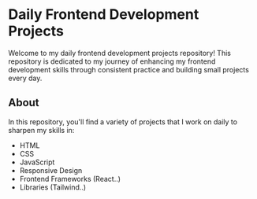 # Daily Frontend Development Projects

Welcome to my daily frontend development projects repository! This repository is dedicated to my journey of enhancing my frontend development skills through consistent practice and building small projects every day.

## About

In this repository, you'll find a variety of projects that I work on daily to sharpen my skills in:

- HTML
- CSS
- JavaScript
- Responsive Design
- Frontend Frameworks (React..)
- Libraries (Tailwind..)


